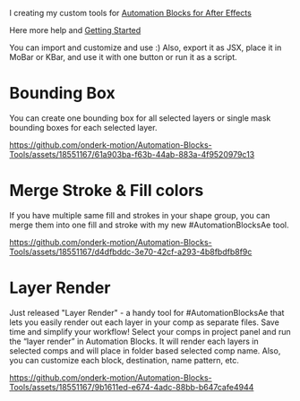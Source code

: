 I creating my custom tools for [Automation Blocks for After Effects](https://aescripts.com/automation-blocks-for-after-effects/)

Here more help and [Getting Started](https://docs.mamoworld.com/automation-blocks/)

You can import and customize and use :)
Also, export it as JSX, place it in MoBar or KBar, and use it with one button or run it as a script. 



# Bounding Box
You can create one bounding box for all selected layers or single mask bounding boxes for each selected layer.

https://github.com/onderk-motion/Automation-Blocks-Tools/assets/18551167/61a903ba-f63b-44ab-883a-4f9520979c13

# Merge Stroke & Fill colors
If you have multiple same fill and strokes in your shape group, you can merge them into one fill and stroke with my new #AutomationBlocksAe tool.


https://github.com/onderk-motion/Automation-Blocks-Tools/assets/18551167/d4dfbddc-3e70-42cf-a293-4b8fbdfb8f9c

# Layer Render
Just released "Layer Render" - a handy tool for #AutomationBlocksAe that lets you easily render out each layer in your comp as separate files. Save time and simplify your workflow!
Select your comps in project panel and run the “layer render” in Automation Blocks.  It will render each layers in selected comps and will place in folder based selected comp name. 
Also, you can customize each block, destination, name pattern, etc. 

https://github.com/onderk-motion/Automation-Blocks-Tools/assets/18551167/9b1611ed-e674-4adc-88bb-b647cafe4944


